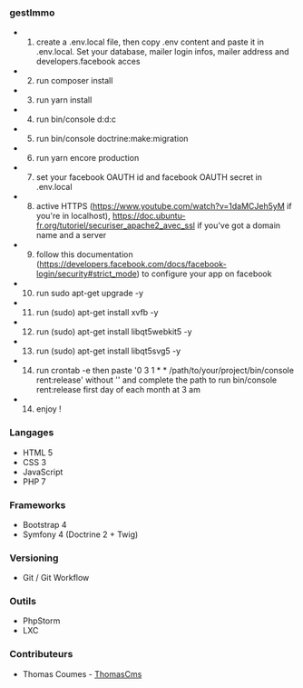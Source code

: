### gestImmo

* 1) create a .env.local file, then copy .env content and paste it in .env.local. Set your database, mailer login infos, mailer address and developers.facebook acces
* 2) run composer install
* 3) run yarn install
* 4) run bin/console d:d:c
* 5) run bin/console doctrine:make:migration
* 6) run yarn encore production
* 7) set your facebook OAUTH id and facebook OAUTH secret in .env.local
* 8) active HTTPS (https://www.youtube.com/watch?v=1daMCJeh5yM if you're in localhost), https://doc.ubuntu-fr.org/tutoriel/securiser_apache2_avec_ssl if you've got a domain name and a server
* 9) follow this documentation (https://developers.facebook.com/docs/facebook-login/security#strict_mode) to configure your app on facebook
* 10) run sudo apt-get upgrade -y
* 11) run (sudo) apt-get install xvfb -y
* 12) run (sudo) apt-get install libqt5webkit5 -y
* 13) run (sudo) apt-get install libqt5svg5 -y
* 14) run crontab -e then paste '0 3 1 * * /path/to/your/project/bin/console rent:release' without '' and complete the path to run bin/console rent:release first day of each month at 3 am
* 14) enjoy !

### Langages
* HTML 5
* CSS 3
* JavaScript
* PHP 7

### Frameworks
* Bootstrap 4
* Symfony 4 (Doctrine 2 + Twig)

### Versioning
* Git / Git Workflow

### Outils
* PhpStorm
* LXC

### Contributeurs

* Thomas Coumes - [ThomasCms](https://github.com/ThomasCms)
